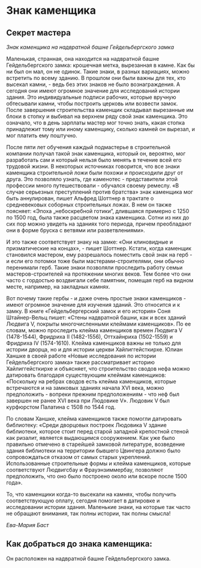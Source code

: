 # Знак каменщика

## Секрет мастера

*Знак каменщика на надвратной башне Гейдельбергского замка*

Маленькая, странная, она находится на надвратной башне Гейдельбергского замка: крошечная метка, вырезанная в камне. Как бы ни был он мал, он не одинок. Такие знаки, в разных вариациях, можно встретить по всему зданию. В прошлом они были важны для тех, кто высекал камни, - ведь без этих знаков не было вознаграждения. А сегодня они имеют огромное значение для исследований истории здания. Это индивидуальные подписи рабочих, которые вручную обтесывали камни, чтобы построить церковь или возвести замок. После завершения строительства каменщик складывал вырезанные им блоки в стопку и выбивал на верхнем ряду свой знак каменщика. Это означало, что в день зарплаты мастер мог точно знать, какая стопка принадлежит тому или иному каменщику, сколько камней он вырезал, и мог платить ему поштучно. 

После пяти лет обучения каждый подмастерье в строительной компании получал такой знак каменщика, который он, вероятно, мог разработать сам и который нельзя было менять в течение всей его трудовой жизни. В некоторых источниках говорится, что все знаки каменщика строительной ложи были похожи и происходили друг от друга. Это позволяло узнать, где каменотес - представители этой профессии много путешествовали - обучался своему ремеслу. «В случае серьезных преступлений против братства» знак каменщика мог быть аннулирован, пишет Альфред Шоттнер в трактате о средневековых соборных строительных ложах. В нем он также поясняет: «Эпоха „небоскребной готики“, длившаяся примерно с 1250 по 1500 год, была также расцветом знака каменщика. Сотни из них до сих пор можно увидеть на зданиях того периода, причем преобладают они в форме бруска с ветвями или разветвлениями». 

И это также соответствует знаку на замке: «Они клиновидные и призматические на концах», - пишет Шоттнер. Кстати, когда каменщик становился мастером, ему разрешалось поместить свой знак на герб - и если его потомки тоже были мастерами-строителями, они обычно перенимали герб. Такие знаки позволяли проследить работу семьи мастеров-строителей на протяжении многих веков. Тем более что они часто с гордостью воздвигали себе памятник, помещая герб на видном месте, например, на закладных камнях. 

Вот почему такие гербы - и даже очень простые знаки каменщиков - имеют огромное значение для изучения зданий. Это относится и к замку. В книге «Гейдельбергерский замок и его история» Соня Штайнер-Вельц пишет: «Стены надвратной башни, как и всех зданий Людвига V, покрыты многочисленными клеймами каменщиков». По ее словам, можно проследить клейма каменщиков времен Людвига V (1478-1544), Фридриха II (1482-1556), Оттхайнриха (1502-1559) и Фридриха IV (1574-1610). Клейма каменщиков важны не только для истории дворца, но и для истории церкви Хайлиггейсткирхе. Юлиан Ханшке в своей работе «Новые исследования по истории Гейдельбергского замка» также рассматривает историю Хайлиггейсткирхе и объясняет, что строительство сводов нефа можно датировать благодаря существующим клеймам каменщиков: «Поскольку на ребрах сводов есть клейма каменщиков, которые встречаются и на замковых зданиях начала XVI века, можно предположить - вопреки прежним предположениям - что неф был завершен не ранее XVI века при Людовике V». Людовик V был курфюрстом Палатина с 1508 по 1544 год.

По словам Ханшке, клейма каменщиков также помогли датировать библиотеку: «Среди дворцовых построек Людовика V здание библиотеки, которое стоит перед старой западной крепостной стеной как ризалит, является выдающимся сооружением. Как уже было правильно отмечено в старейшей замковой литературе, возведение здания библиотеки на территории бывшего Цвингера должно было сопровождаться отказом от самых старых укреплений. Использованные строительные формы и клейма каменщиков, которые соответствуют Людвигсбау и Фрауэнзиммербау, позволяют предположить, что оно было построено около или вскоре после 1500 года».

То, что каменщики когда-то высекали на камнях, чтобы получить соответствующую оплату, сегодня помогает в датировке и исследовании истории здания. Маленькие знаки, на которые так часто не обращают внимания, так полны истории, так полны смысла! 

*Ева-Мария Баст*

## Как добраться до знака каменщика:

Он расположен на надвратной башне Гейдельбергского замка. 

